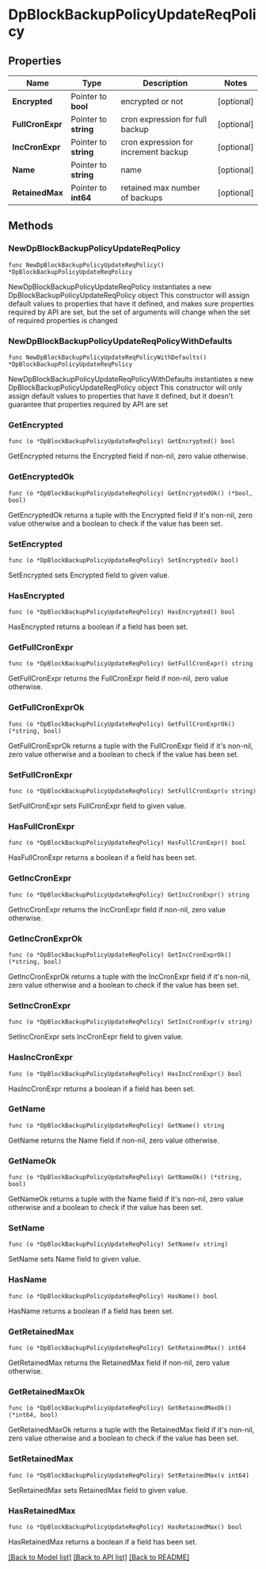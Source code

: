 # DpBlockBackupPolicyUpdateReqPolicy

## Properties

Name | Type | Description | Notes
------------ | ------------- | ------------- | -------------
**Encrypted** | Pointer to **bool** | encrypted or not | [optional] 
**FullCronExpr** | Pointer to **string** | cron expression for full backup | [optional] 
**IncCronExpr** | Pointer to **string** | cron expression for increment backup | [optional] 
**Name** | Pointer to **string** | name | [optional] 
**RetainedMax** | Pointer to **int64** | retained max number of backups | [optional] 

## Methods

### NewDpBlockBackupPolicyUpdateReqPolicy

`func NewDpBlockBackupPolicyUpdateReqPolicy() *DpBlockBackupPolicyUpdateReqPolicy`

NewDpBlockBackupPolicyUpdateReqPolicy instantiates a new DpBlockBackupPolicyUpdateReqPolicy object
This constructor will assign default values to properties that have it defined,
and makes sure properties required by API are set, but the set of arguments
will change when the set of required properties is changed

### NewDpBlockBackupPolicyUpdateReqPolicyWithDefaults

`func NewDpBlockBackupPolicyUpdateReqPolicyWithDefaults() *DpBlockBackupPolicyUpdateReqPolicy`

NewDpBlockBackupPolicyUpdateReqPolicyWithDefaults instantiates a new DpBlockBackupPolicyUpdateReqPolicy object
This constructor will only assign default values to properties that have it defined,
but it doesn't guarantee that properties required by API are set

### GetEncrypted

`func (o *DpBlockBackupPolicyUpdateReqPolicy) GetEncrypted() bool`

GetEncrypted returns the Encrypted field if non-nil, zero value otherwise.

### GetEncryptedOk

`func (o *DpBlockBackupPolicyUpdateReqPolicy) GetEncryptedOk() (*bool, bool)`

GetEncryptedOk returns a tuple with the Encrypted field if it's non-nil, zero value otherwise
and a boolean to check if the value has been set.

### SetEncrypted

`func (o *DpBlockBackupPolicyUpdateReqPolicy) SetEncrypted(v bool)`

SetEncrypted sets Encrypted field to given value.

### HasEncrypted

`func (o *DpBlockBackupPolicyUpdateReqPolicy) HasEncrypted() bool`

HasEncrypted returns a boolean if a field has been set.

### GetFullCronExpr

`func (o *DpBlockBackupPolicyUpdateReqPolicy) GetFullCronExpr() string`

GetFullCronExpr returns the FullCronExpr field if non-nil, zero value otherwise.

### GetFullCronExprOk

`func (o *DpBlockBackupPolicyUpdateReqPolicy) GetFullCronExprOk() (*string, bool)`

GetFullCronExprOk returns a tuple with the FullCronExpr field if it's non-nil, zero value otherwise
and a boolean to check if the value has been set.

### SetFullCronExpr

`func (o *DpBlockBackupPolicyUpdateReqPolicy) SetFullCronExpr(v string)`

SetFullCronExpr sets FullCronExpr field to given value.

### HasFullCronExpr

`func (o *DpBlockBackupPolicyUpdateReqPolicy) HasFullCronExpr() bool`

HasFullCronExpr returns a boolean if a field has been set.

### GetIncCronExpr

`func (o *DpBlockBackupPolicyUpdateReqPolicy) GetIncCronExpr() string`

GetIncCronExpr returns the IncCronExpr field if non-nil, zero value otherwise.

### GetIncCronExprOk

`func (o *DpBlockBackupPolicyUpdateReqPolicy) GetIncCronExprOk() (*string, bool)`

GetIncCronExprOk returns a tuple with the IncCronExpr field if it's non-nil, zero value otherwise
and a boolean to check if the value has been set.

### SetIncCronExpr

`func (o *DpBlockBackupPolicyUpdateReqPolicy) SetIncCronExpr(v string)`

SetIncCronExpr sets IncCronExpr field to given value.

### HasIncCronExpr

`func (o *DpBlockBackupPolicyUpdateReqPolicy) HasIncCronExpr() bool`

HasIncCronExpr returns a boolean if a field has been set.

### GetName

`func (o *DpBlockBackupPolicyUpdateReqPolicy) GetName() string`

GetName returns the Name field if non-nil, zero value otherwise.

### GetNameOk

`func (o *DpBlockBackupPolicyUpdateReqPolicy) GetNameOk() (*string, bool)`

GetNameOk returns a tuple with the Name field if it's non-nil, zero value otherwise
and a boolean to check if the value has been set.

### SetName

`func (o *DpBlockBackupPolicyUpdateReqPolicy) SetName(v string)`

SetName sets Name field to given value.

### HasName

`func (o *DpBlockBackupPolicyUpdateReqPolicy) HasName() bool`

HasName returns a boolean if a field has been set.

### GetRetainedMax

`func (o *DpBlockBackupPolicyUpdateReqPolicy) GetRetainedMax() int64`

GetRetainedMax returns the RetainedMax field if non-nil, zero value otherwise.

### GetRetainedMaxOk

`func (o *DpBlockBackupPolicyUpdateReqPolicy) GetRetainedMaxOk() (*int64, bool)`

GetRetainedMaxOk returns a tuple with the RetainedMax field if it's non-nil, zero value otherwise
and a boolean to check if the value has been set.

### SetRetainedMax

`func (o *DpBlockBackupPolicyUpdateReqPolicy) SetRetainedMax(v int64)`

SetRetainedMax sets RetainedMax field to given value.

### HasRetainedMax

`func (o *DpBlockBackupPolicyUpdateReqPolicy) HasRetainedMax() bool`

HasRetainedMax returns a boolean if a field has been set.


[[Back to Model list]](../README.md#documentation-for-models) [[Back to API list]](../README.md#documentation-for-api-endpoints) [[Back to README]](../README.md)


